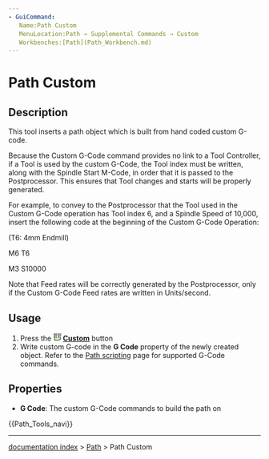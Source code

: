 ```yaml
---
- GuiCommand:
   Name:Path Custom
   MenuLocation:Path → Supplemental Commands → Custom
   Workbenches:[Path](Path_Workbench.md)
---
```


# Path Custom

## Description

This tool inserts a path object which is built from hand coded custom G-code.

Because the Custom G-Code command provides no link to a Tool Controller, if a Tool is used by the custom G-Code, the Tool index must be written, along with the Spindle Start M-Code, in order that it is passed to the Postprocessor. This ensures that Tool changes and starts will be properly generated.

For example, to convey to the Postprocessor that the Tool used in the Custom G-Code operation has Tool index 6, and a Spindle Speed of 10,000, insert the following code at the beginning of the Custom G-Code Operation:

(T6: 4mm Endmill)

M6 T6

M3 S10000

Note that Feed rates will be correctly generated by the Postprocessor, only if the Custom G-Code Feed rates are written in Units/second.

## Usage

1.  Press the **<img src="images/Path_Custom.svg" width=16px> [Custom](Path_Custom.md)** button
2.  Write custom G-code in the **G Code** property of the newly created object. Refer to the [Path scripting](Path_scripting.md) page for supported G-Code commands.

## Properties

-    **G Code**: The custom G-Code commands to build the path on




 {{Path_Tools_navi}}

---
[documentation index](../README.md) > [Path](Path_Workbench.md) > Path Custom
